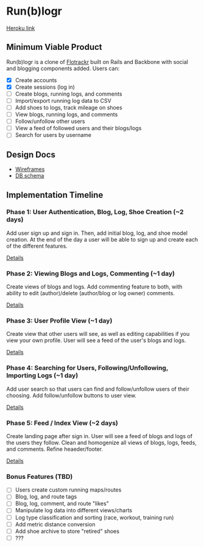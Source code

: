 # Run(b)logr

[Heroku link][heroku]

[heroku]: http://runlogr.herokuapp.com/

## Minimum Viable Product
Run(b)logr is a clone of [Flotrackr][flotrack] built on Rails and Backbone with social and blogging components added. Users can:

[flotrack]: http://www.flotrack.org/page/Flotrackr

- [x] Create accounts
- [x] Create sessions (log in)
- [ ] Create blogs, running logs, and comments
- [ ] Import/export running log data to CSV
- [ ] Add shoes to logs, track mileage on shoes
- [ ] View blogs, running logs, and comments
- [ ] Follow/unfollow other users
- [ ] View a feed of followed users and their blogs/logs
- [ ] Search for users by username

## Design Docs
* [Wireframes][views]
* [DB schema][schema]

[views]: ./_proposal/docs/views.md
[schema]: ./_proposal/docs/schema.md

## Implementation Timeline

### Phase 1: User Authentication, Blog, Log, Shoe Creation (~2 days)

Add user sign up and sign in. Then, add initial blog, log, and shoe model creation. At the end of the day a user will be able to sign up and create each of the different features.

[Details][phase1]

### Phase 2: Viewing Blogs and Logs, Commenting (~1 day)

Create views of blogs and logs. Add commenting feature to both, with ability to edit (author)/delete (author/blog or log owner) comments.

[Details][phase2]

### Phase 3: User Profile View (~1 day)

Create view that other users will see, as well as editing capabilities if you view your own profile. User will see a feed of the user's blogs and logs.

[Details][phase3]

### Phase 4: Searching for Users, Following/Unfollowing, Importing Logs (~1 day)

Add user search so that users can find and follow/unfollow users of their choosing. Add follow/unfollow buttons to user view.

[Details][phase4]

### Phase 5: Feed / Index View (~2 days)

Create landing page after sign in. User will see a feed of blogs and logs of the users they follow. Clean and homogenize all views of blogs, logs, feeds, and comments. Refine heaeder/footer.

[Details][phase5]

[phase1]: ./_proposal/docs/phases/phase1.md
[phase2]: ./_proposal/docs/phases/phase2.md
[phase3]: ./_proposal/docs/phases/phase3.md
[phase4]: ./_proposal/docs/phases/phase4.md
[phase5]: ./_proposal/docs/phases/phase5.md

### Bonus Features (TBD)
- [ ] Users create custom running maps/routes
- [ ] Blog, log, and route tags
- [ ] Blog, log, comment, and route "likes"
- [ ] Manipulate log data into different views/charts
- [ ] Log type classification and sorting (race, workout, training run)
- [ ] Add metric distance conversion
- [ ] Add shoe archive to store "retired" shoes
- [ ] ???
